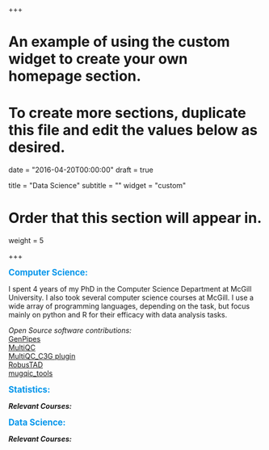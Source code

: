 +++
# An example of using the custom widget to create your own homepage section.
# To create more sections, duplicate this file and edit the values below as desired.

date = "2016-04-20T00:00:00"
draft = true

title = "Data Science"
subtitle = ""
widget = "custom"

# Order that this section will appear in.
weight = 5

+++


<span style="font-size:larger; color:#0095eb">**Computer Science:**</span>   

I spent 4 years of my PhD in the Computer Science Department at McGill University. I also took several computer science courses at McGill. I use a wide array of programming languages, depending on the task, but focus mainly on python and R for their efficacy with data analysis tasks. 

 
 *Open Source software contributions:*  
 [GenPipes](https://bitbucket.org/mugqic/genpipes/src/master/)  
 [MultiQC](https://github.com/ewels/MultiQC)  
 [MultiQC_C3G plugin](https://bitbucket.org/mugqic/multiqc_c3g/src/master/)  
 [RobusTAD](https://github.com/rdali/RobusTAD)  
 [mugqic_tools](https://bitbucket.org/mugqic/mugqic_tools/src)  

 
<span style="font-size:larger; color:#0095eb">**Statistics:**</span>   

*__Relevant Courses:__*  

<span style="font-size:larger; color:#0095eb">**Data Science:**</span>   

*__Relevant Courses:__*  

